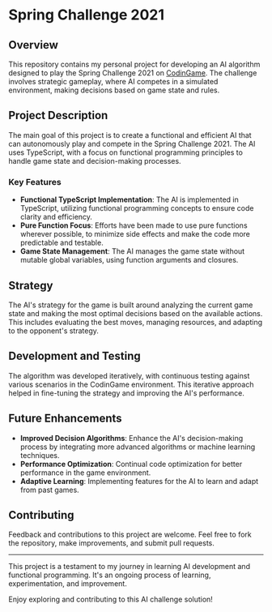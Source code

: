 # Spring Challenge 2021

## Overview

This repository contains my personal project for developing an AI algorithm designed to play the Spring Challenge 2021 on [CodinGame](https://www.codingame.com/). The challenge involves strategic gameplay, where AI competes in a simulated environment, making decisions based on game state and rules.

## Project Description

The main goal of this project is to create a functional and efficient AI that can autonomously play and compete in the Spring Challenge 2021. The AI uses TypeScript, with a focus on functional programming principles to handle game state and decision-making processes.

### Key Features

- **Functional TypeScript Implementation**: The AI is implemented in TypeScript, utilizing functional programming concepts to ensure code clarity and efficiency.
- **Pure Function Focus**: Efforts have been made to use pure functions wherever possible, to minimize side effects and make the code more predictable and testable.
- **Game State Management**: The AI manages the game state without mutable global variables, using function arguments and closures.

## Strategy

The AI's strategy for the game is built around analyzing the current game state and making the most optimal decisions based on the available actions. This includes evaluating the best moves, managing resources, and adapting to the opponent's strategy.

## Development and Testing

The algorithm was developed iteratively, with continuous testing against various scenarios in the CodinGame environment. This iterative approach helped in fine-tuning the strategy and improving the AI's performance.

## Future Enhancements

- **Improved Decision Algorithms**: Enhance the AI's decision-making process by integrating more advanced algorithms or machine learning techniques.
- **Performance Optimization**: Continual code optimization for better performance in the game environment.
- **Adaptive Learning**: Implementing features for the AI to learn and adapt from past games.

## Contributing

Feedback and contributions to this project are welcome. Feel free to fork the repository, make improvements, and submit pull requests.

---

This project is a testament to my journey in learning AI development and functional programming. It's an ongoing process of learning, experimentation, and improvement.

Enjoy exploring and contributing to this AI challenge solution!
